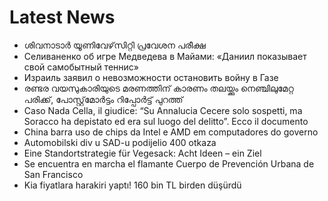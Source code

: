 # Latest News
-  ശിവനാടാർ യൂണിവേഴ്‌സിറ്റി പ്രവേശന പരീക്ഷ
-  Селиваненко об игре Медведева в Майами: «Даниил показывает свой самобытный теннис»
-  Израиль заявил о невозможности остановить войну в Газе
-  രണ്ടര വയസുകാരിയുടെ മരണത്തിന് കാരണം തലയ്ക്കും നെഞ്ചിലുമേറ്റ പരിക്ക്,​ പോസ്റ്റ്‌മോർട്ടം റിപ്പോർട്ട് പുറത്ത്
-  Caso Nada Cella, il giudice: “Su Annalucia Cecere solo sospetti, ma Soracco ha depistato ed era sul luogo del delitto”. Ecco il documento
-  China barra uso de chips da Intel e AMD em computadores do governo
-  Automobilski div u SAD-u podijelio 400 otkaza
-  Eine Standortstrategie für Vegesack: Acht Ideen – ein Ziel
-  Se encuentra en marcha el flamante Cuerpo de Prevención Urbana de San Francisco
-  Kia fiyatlara harakiri yaptı! 160 bin TL birden düşürdü
